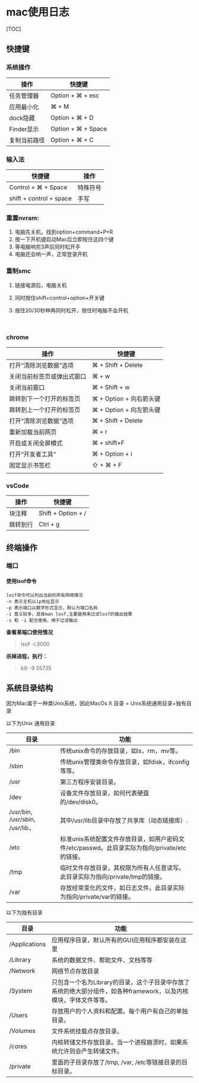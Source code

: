 # mac使用日志

[TOC]





## 快捷键

### 系统操作

| 操作       | 快捷键                |
| -------- | ------------------ |
| 任务管理器    | Option + ⌘  + esc  |
| 应用最小化    | ⌘ + M              |
| dock隐藏   | Option + ⌘ + D     |
| Finder显示 | Option + ⌘ + Space |
| 复制当前路径   | Option + ⌘ + C     |



### 输入法

| 快捷键                  | 操作     |
| ----------------------- | -------- |
| Control + ⌘ + Space     | 特殊符号 |
| shift + control + space | 手写     |

### 重置nvram:

1. 电脑先关机，找到option+command+P+R
2. 按一下开机键启动Mac后立即按住这四个键
3. 等电脑响完3声后同时松开手
4. 电脑还会响一声，正常登录开机

### 重制smc

1. 链接电源后，电脑关机

2. 同时按住shift+control+option+开关键

3. 按住20/30秒种再同时松开，按住时电脑不会开机

   ​



### chrome

| 操作                       | 快捷键                  |
| -------------------------- | ----------------------- |
| 打开“清除浏览数据”选项     | ⌘ + Shift + Delete      |
| 关闭当前标签页或弹出式窗口 | ⌘ + w                   |
| 关闭当前窗口               | ⌘ + Shift + w           |
| 跳转到下一个打开的标签页   | ⌘ + Option + 向右箭头键 |
| 跳转到上一个打开的标签页   | ⌘ + Option + 向左箭头键 |
| 打开“清除浏览数据”选项     | ⌘ + Shift + Delete      |
| 重新加载当前网页           | ⌘ + r                   |
| 开启或关闭全屏模式         | ⌘ + shift+F             |
| 打开“开发者工具”           | ⌘ + Option + i          |
| 固定显示书签栏             | ⇧ + ⌘ + F               |
|                            |                         |





### vsCode

| 操作   | 快捷键                |
| ---- | ------------------ |
| 块注释  | Shift + Option + / |
| 跳转到行 | Ctrl + g           |





## 终端操作

### 端口

#### 使用lsof命令

```
losf命令可以列出当前的所有网络情况
-n 表示主机以ip地址显示
-p 表示端口以数字形式显示，默认为端口名称
-i 意义较多，具体man losf,主要是用来过滤losf的输出结果
-s 和 -i 配合使用，用于过滤输出
```



**查看某端口使用情况**

> lsof -i:3000



**杀掉进程，执行：**

> kill -9 55735





## 系统目录结构

因为Mac属于一种类Unix系统，因此MacOs X 目录 = Unix系统通用目录+独有目录 

以下为Unix 通用目录

| 目录                             | 功能                                       |
| ------------------------------ | ---------------------------------------- |
| /bin                           | 传统unix命令的存放目录，如ls，rm，mv等。                |
| /sbin                          | 传统unix管理类命令存放目录，如fdisk，ifconfig等等。       |
| /usr                           | 第三方程序安装目录。                               |
| /dev                           | 设备文件存放目录，如何代表硬盘的/dev/disk0。              |
| /usr/bin, /usr/sbin, /usr/lib， | 其中/usr/lib目录中存放了共享库（动态链接库）.              |
| /etc                           | 标准unix系统配置文件存放目录，如用户密码文件/etc/passwd。此目录实际为指向/private/etc的链接。 |
| /tmp                           | 临时文件存放目录，其权限为所有人任意读写。此目录实际为指向/private/tmp的链接。 |
| /var                           | 存放经常变化的文件，如日志文件。此目录实际为指向/private/var的链接。 |



以下为独有目录 

| 目录            | 功能                                       |
| ------------- | ---------------------------------------- |
| /Applications | 应用程序目录，默认所有的GUI应用程序都安装在这里                |
| /Library      | 系统的数据文件、帮助文件、文档等等                        |
| /Network      | 网络节点存放目录                                 |
| /System       | 只包含一个名为Library的目录，这个子目录中存放了系统的绝大部分组件，如各种framework，以及内核模块，字体文件等等。 |
| /Users        | 存放用户的个人资料和配置。每个用户有自己的单独目录。               |
| /Volumes      | 文件系统挂载点存放目录。                             |
| /cores        | 内核转储文件存放目录。当一个进程崩溃时，如果系统允许则会产生转储文件。      |
| /private      | 里面的子目录存放了/tmp, /var, /etc等链接目录的目标目录。     |




